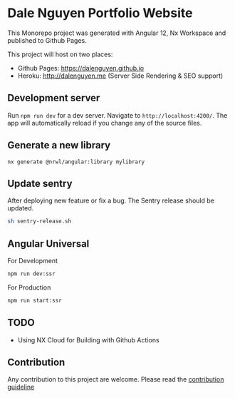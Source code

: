 # Dale Nguyen Portfolio Website

This Monorepo project was generated with Angular 12, Nx Workspace and published to Github Pages.

This project will host on two places:

- Github Pages: https://dalenguyen.github.io
- Heroku: http://dalenguyen.me (Server Side Rendering & SEO support)

## Development server

Run `npm run dev` for a dev server. Navigate to `http://localhost:4200/`. The app will automatically reload if you change any of the source files.

## Generate a new library

```
nx generate @nrwl/angular:library mylibrary
```

## Update sentry

After deploying new feature or fix a bug. The Sentry release should be updated.

```sh
sh sentry-release.sh
```

## Angular Universal

For Development

```sh
npm run dev:ssr
```

For Production

```sh
npm run start:ssr
```

## TODO

- Using NX Cloud for Building with Github Actions

## Contribution

Any contribution to this project are welcome. Please read the [contribution guideline](https://github.com/dalenguyen/dalenguyen.github.io/blob/dev/CONTRIBUTING.md)
